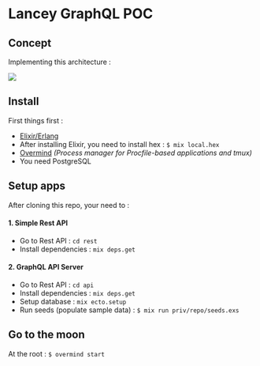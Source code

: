 # Lancey GraphQL POC

## Concept

Implementing this architecture :

![](http://share.e-lam.net/c7f861eae3e8/archi.png)

## Install

First things first :

- [Elixir/Erlang](https://elixir-lang.org/install.html)
- After installing Elixir, you need to install hex : `$ mix local.hex`
- [Overmind](https://github.com/DarthSim/overmind) _(Process manager for Procfile-based applications and tmux)_
- You need PostgreSQL

## Setup apps

After cloning this repo, your need to :

#### 1. Simple Rest API

- Go to Rest API : `cd rest`
- Install dependencies : `mix deps.get`

#### 2. GraphQL API Server

- Go to Rest API : `cd api`
- Install dependencies : `mix deps.get`
- Setup database : `mix ecto.setup`
- Run seeds (populate sample data) : `$ mix run priv/repo/seeds.exs`

## Go to the moon

At the root : `$ overmind start`
